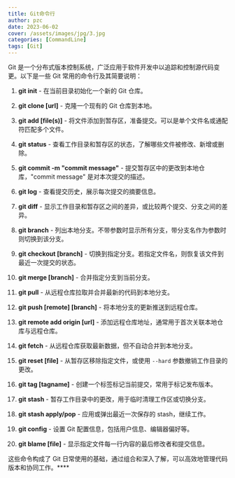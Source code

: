 ```yaml
---
title: Git命令行
author: pzc
date: 2023-06-02
cover: /assets/images/jpg/3.jpg
categories: [CommandLine]
tags: [Git]
---
```

Git 是一个分布式版本控制系统，广泛应用于软件开发中以追踪和控制源代码变更。以下是一些 Git 常用的命令行及其简要说明：

1. **git init** - 在当前目录初始化一个新的 Git 仓库。

2. **git clone [url]** - 克隆一个现有的 Git 仓库到本地。

3. **git add [file(s)]** - 将文件添加到暂存区，准备提交。可以是单个文件名或通配符匹配多个文件。

4. **git status** - 查看工作目录和暂存区的状态，了解哪些文件被修改、新增或删除。

5. **git commit -m "commit message"** - 提交暂存区中的更改到本地仓库，"commit message" 是对本次提交的描述。

6. **git log** - 查看提交历史，展示每次提交的摘要信息。

7. **git diff** - 显示工作目录和暂存区之间的差异，或比较两个提交、分支之间的差异。

8. **git branch** - 列出本地分支。不带参数时显示所有分支，带分支名作为参数时则切换到该分支。

9. **git checkout [branch]** - 切换到指定分支。若指定文件名，则恢复该文件到最近一次提交的状态。

10. **git merge [branch]** - 合并指定分支到当前分支。

11. **git pull** - 从远程仓库拉取并合并最新的代码到本地分支。

12. **git push [remote] [branch]** - 将本地分支的更新推送到远程仓库。

13. **git remote add origin [url]** - 添加远程仓库地址，通常用于首次关联本地仓库与远程仓库。

14. **git fetch** - 从远程仓库获取最新数据，但不自动合并到本地分支。

15. **git reset [file]** - 从暂存区移除指定文件，或使用 `--hard` 参数撤销工作目录的更改。

16. **git tag [tagname]** - 创建一个标签标记当前提交，常用于标记发布版本。

17. **git stash** - 暂存工作目录中的更改，用于临时清理工作区或切换分支。

18. **git stash apply/pop** - 应用或弹出最近一次保存的 stash，继续工作。

19. **git config** - 设置 Git 配置信息，包括用户信息、编辑器偏好等。

20. **git blame [file]** - 显示指定文件每一行内容的最后修改者和提交信息。

这些命令构成了 Git 日常使用的基础，通过组合和深入了解，可以高效地管理代码版本和协同工作。****